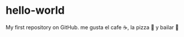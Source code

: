 # hello-world
My first repository on GitHub.
me gusta el cafe :coffee:, la pizza :pizza: y bailar :dancer:

